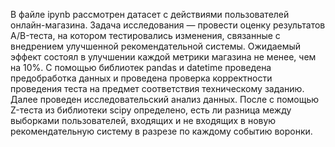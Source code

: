 В файле ipynb рассмотрен датасет с действиями пользователей онлайн-магазина. Задача исследования — провести оценку результатов A/B-теста, на котором тестировались изменения, связанные с внедрением улучшенной рекомендательной системы. Ожидаемый эффект состоял в улучшении каждой метрики магазина не менее, чем на 10%. С помощью библиотек pandas и datetime проведена предобработка данных и проведена проверка корректности проведения теста на предмет соответствия техническому заданию. Далее проведен исследовательский анализ данных. После с помощью Z-теста из библиотеки scipy определено, есть ли разница между выборками пользователей, входящих и не входящих в новую рекомендательную систему в разрезе по каждому событию воронки.
